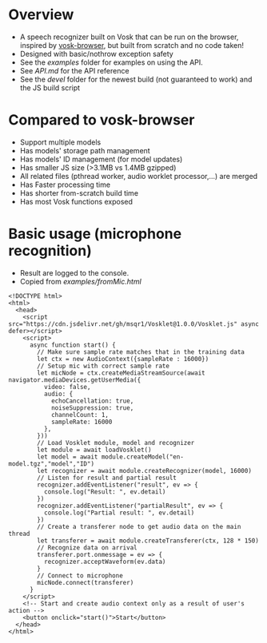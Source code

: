 # Overview
- A speech recognizer built on Vosk that can be run on the browser, inspired by [vosk-browser](https://github.com/ccoreilly/vosk-browser), but built from scratch and no code taken!
- Designed with basic/nothrow exception safety
- See the *examples* folder for examples on using the API.
- See *API.md* for the API reference
- See the *devel* folder for the newest build (not guaranteed to work) and the JS build script

# Compared to vosk-browser
- Support multiple models
- Has models' storage path management
- Has models' ID management (for model updates)
- Has smaller JS size (>3.1MB vs 1.4MB gzipped)
- All related files (pthread worker, audio worklet processor,...) are merged
- Has Faster processing time
- Has shorter from-scratch build time
- Has most Vosk functions exposed

# Basic usage (microphone recognition)
- Result are logged to the console.
- Copied from *examples/fromMic.html*
```
<!DOCTYPE html>
<html>
  <head>
    <script src="https://cdn.jsdelivr.net/gh/msqr1/Vosklet@1.0.0/Vosklet.js" async defer></script>
    <script>
      async function start() {
        // Make sure sample rate matches that in the training data
        let ctx = new AudioContext({sampleRate : 16000})
        // Setup mic with correct sample rate
        let micNode = ctx.createMediaStreamSource(await navigator.mediaDevices.getUserMedia({
          video: false,
          audio: {
            echoCancellation: true,
            noiseSuppression: true,
            channelCount: 1,
            sampleRate: 16000
          },
        }))
        // Load Vosklet module, model and recognizer
        let module = await loadVosklet()
        let model = await module.createModel("en-model.tgz","model","ID")
        let recognizer = await module.createRecognizer(model, 16000)
        // Listen for result and partial result
        recognizer.addEventListener("result", ev => {
          console.log("Result: ", ev.detail)
        })
        recognizer.addEventListener("partialResult", ev => {
          console.log("Partial result: ", ev.detail)
        })
        // Create a transferer node to get audio data on the main thread
        let transferer = await module.createTransferer(ctx, 128 * 150)
        // Recognize data on arrival
        transferer.port.onmessage = ev => {
          recognizer.acceptWaveform(ev.data)
        }
        // Connect to microphone
        micNode.connect(transferer)
      }
    </script>
    <!-- Start and create audio context only as a result of user's action -->
    <button onclick="start()">Start</button>
  </head>
</html>
```

